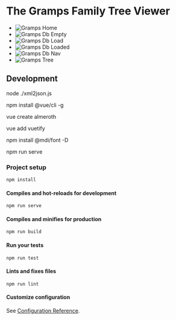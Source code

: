# The Gramps Family Tree Viewer

* ![Gramps Home     ](https://raw.githubusercontent.com/stav/stav.github.io/master/images/home.png)
* ![Gramps Db Empty ](https://raw.githubusercontent.com/stav/stav.github.io/master/images/database-empty.png)
* ![Gramps Db Load  ](https://raw.githubusercontent.com/stav/stav.github.io/master/images/database-load.png)
* ![Gramps Db Loaded](https://raw.githubusercontent.com/stav/stav.github.io/master/images/database-loaded.png)
* ![Gramps Db Nav   ](https://raw.githubusercontent.com/stav/stav.github.io/master/images/database-nav.png)
* ![Gramps Tree     ](https://raw.githubusercontent.com/stav/stav.github.io/master/images/tree.png)

## Development

node ./xml2json.js

npm install @vue/cli -g

vue create almeroth

vue add vuetify

npm install @mdi/font -D

npm run serve

### Project setup
```
npm install
```

#### Compiles and hot-reloads for development
```
npm run serve
```

#### Compiles and minifies for production
```
npm run build
```

#### Run your tests
```
npm run test
```

#### Lints and fixes files
```
npm run lint
```

#### Customize configuration
See [Configuration Reference](https://cli.vuejs.org/config/).

